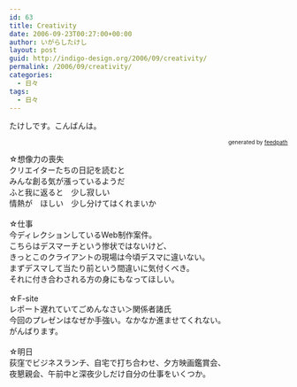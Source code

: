 ```yaml
---
id: 63
title: Creativity
date: 2006-09-23T00:27:00+00:00
author: いがらしたけし
layout: post
guid: http://indigo-design.org/2006/09/creativity/
permalink: /2006/09/creativity/
categories:
  - 日々
tags:
  - 日々
---
```

たけしです。こんばんは。<br />
<div style="text-align: right;font-size: 10px">
&nbsp;&nbsp;<span>generated by <a href="http://feedpath.jp">feedpath</a></span>
</div>


<!--more-->
☆想像力の喪失<br />クリエイターたちの日記を読むと<br />
みんな創る気が漲っているようだ<br />
ふと我に返ると　少し寂しい<br />
情熱が　ほしい　少し分けてはくれまいか<br />
<br />
☆仕事<br />
今ディレクションしているWeb制作案件。<br />こちらはデスマーチという惨状ではないけど、<br />きっとこのクライアントの現場は今頃デスマに違いない。<br />まずデスマして当たり前という間違いに気付くべき。<br />それに付き合わされる方の身にもなってほしい。<br /><br />☆F-site<br />レポート遅れていてごめんなさい＞関係者諸氏<br />今回のプレゼンはなぜか手強い。なかなか進ませてくれない。<br />がんばります。<br /><br />☆明日<br />荻窪でビジネスランチ、自宅で打ち合わせ、夕方映画鑑賞会、<br />夜懇親会、午前中と深夜少しだけ自分の仕事をいくつか。